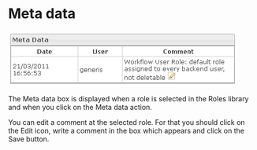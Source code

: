 <!--
created_at: '2012-04-18 17:02:56'
updated_at: '2013-03-13 14:34:38'
authors:
    - 'Jérôme Bogaerts'
contributors:
    - 'Sophie Doublet'
tags:
    - 'Manage Roles'
-->

Meta data
=========

![](../resources/roles-metadata.png)

The Meta data box is displayed when a role is selected in the Roles library and when you click on the Meta data action.

You can edit a comment at the selected role. For that you should click on the Edit icon, write a comment in the box which appears and click on the Save button.



